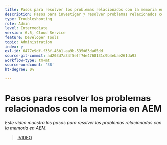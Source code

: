 ```yaml
---
title: Pasos para resolver los problemas relacionados con la memoria en AEM
description: Pasos para investigar y resolver problemas relacionados con la memoria
type: Troubleshooting
role: Admin
level: Intermediate
version: 6.5, Cloud Service
feature: Developer Tools
topic: Administration
index: y
exl-id: 6477e9df-f33f-46b1-aa9b-535063da65dd
source-git-commit: ad203d7a34f5eff7de4768131c9b4ebae261da93
workflow-type: tm+mt
source-wordcount: '38'
ht-degree: 0%

---
```


# Pasos para resolver los problemas relacionados con la memoria en AEM

*Este vídeo muestra los pasos para resolver los problemas relacionados con la memoria en AEM.*

>[!VIDEO](https://video.tv.adobe.com/v/335473?quality=9&learn=on)

